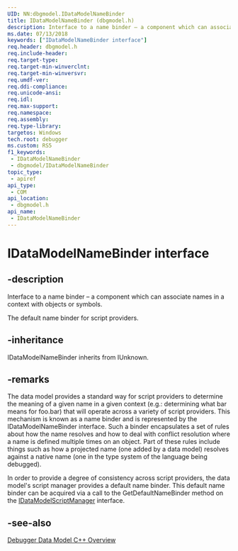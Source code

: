 ```yaml
---
UID: NN:dbgmodel.IDataModelNameBinder
title: IDataModelNameBinder (dbgmodel.h)
description: Interface to a name binder – a component which can associate names in a context with objects or symbols.
ms.date: 07/13/2018
keywords: ["IDataModelNameBinder interface"]
req.header: dbgmodel.h
req.include-header: 
req.target-type: 
req.target-min-winverclnt: 
req.target-min-winversvr: 
req.umdf-ver: 
req.ddi-compliance: 
req.unicode-ansi: 
req.idl: 
req.max-support: 
req.namespace: 
req.assembly: 
req.type-library: 
targetos: Windows
tech.root: debugger
ms.custom: RS5
f1_keywords:
 - IDataModelNameBinder
 - dbgmodel/IDataModelNameBinder
topic_type:
 - apiref
api_type:
 - COM
api_location:
 - dbgmodel.h
api_name:
 - IDataModelNameBinder
---
```


# IDataModelNameBinder interface


## -description

Interface to a name binder – a component which can associate names in a context with objects or symbols.

The default name binder for script providers.

## -inheritance

IDataModelNameBinder inherits from IUnknown.

## -remarks

The data model provides a standard way for script providers to determine the meaning of a given name in a given context (e.g.: determining what bar means for foo.bar) that will operate across a variety of script providers. This mechanism is known as a name binder and is represented by the IDataModelNameBinder interface. Such a binder encapsulates a set of rules about how the name resolves and how to deal with conflict resolution where a name is defined multiple times on an object. Part of these rules include things such as how a projected name (one added by a data model) resolves against a native name (one in the type system of the language being debugged). 

In order to provide a degree of consistency across script providers, the data model's script manager provides a default name binder. This default name binder can be acquired via a call to the GetDefaultNameBinder method on the [IDataModelScriptManager](nn-dbgmodel-idatamodelscriptmanager.md) interface.

## -see-also

[Debugger Data Model C++ Overview](/windows-hardware/drivers/debugger/data-model-cpp-overview)
